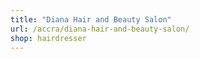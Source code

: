 ```yaml
---
title: "Diana Hair and Beauty Salon"
url: /accra/diana-hair-and-beauty-salon/
shop: hairdresser
---
```

